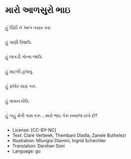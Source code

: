 # મારો આળસુરો ભાઇ

##
હું ઊઠી ને આગ તયાર કરુ.

##
હું પાણી ઉભ્રાઉ.

##
હું લાકડી ગોત્વા જાઉ.

##
હું માટલી હલાવુ.

##
હું ફ્લોર સાફ કરુ.

##
હું વાસન ધોઉ.

##
હું બહુ મેંતી કામ કરુ... મારો ભાઇ કેમ રમ્યાજ રાખે છે?

##
* License: [CC-BY-NC]
* Text: Clare Verbeek, Thembani Dladla, Zanele Buthelezi
* Illustration: Mlungisi Dlamini, Ingrid Schechter
* Translation: Darshan Soni
* Language: gu
